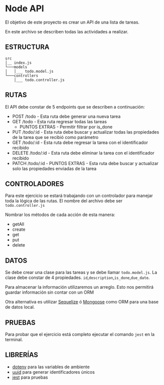 # Node API

El objetivo de este proyecto es crear un API de una lista de tareas.

En este archivo se describen todas las actividades a realizar.

## ESTRUCTURA

```
src
│__ index.js
└───models
│   │___ todo.model.js
└───controllers
    │___ todo.controller.js
```

## RUTAS

El API debe constar de 5 endpoints que se describen a continuación:

* POST /todo - Esta ruta debe generar una nueva tarea
* GET /todo - Esta ruta regresar todas las tareas
  * PUNTOS EXTRAS - Permitir filtrar por is_done
* PUT /todo/:id - Esta ruta debe buscar y actualizar todas las propiedades de la tarea que se recibió como parámetro
* GET /todo/:id - Esta ruta debe regresar la tarea con el identificador recibido
* DELETE /todo/:id - Esta ruta debe eliminar la tarea con el identificador recibido
* PATCH /todo/:id - PUNTOS EXTRAS - Esta ruta debe buscar y actualizar solo las propiedades enviadas de la tarea 

## CONTROLADORES

Para este ejercicio se estará trabajando con un controlador para manejar toda la lógica de las rutas. 
El nombre del archivo debe ser `todo.controller.js`

Nombrar los métodos de cada acción de esta manera:

* getAll
* create
* get
* put
* delete

## DATOS

Se debe crear una clase para las tareas y se debe llamar `todo.model.js`. 
La clase debe constar de 4 propiedades. `id`,`description`,`is_done`,`due_date`.

Para almacenar la información utilizaremos un arreglo. Esto nos permitirá guardar información sin contar con un ORM

Otra alternativa es utilizar [Sequelize](https://sequelize.org/) ó [Mongoose](https://mongoosejs.com/) como ORM
para una base de datos local.

## PRUEBAS

Para probar que el ejercicio está completo ejecutar el comando `jest` en la terminal.

## LIBRERÍAS

* [dotenv](https://github.com/motdotla/dotenv) para las variables de ambiente
* [uuid](https://www.npmjs.com/package/uuid) para generar identificadores únicos
* [jest](https://jestjs.io/) para pruebas
